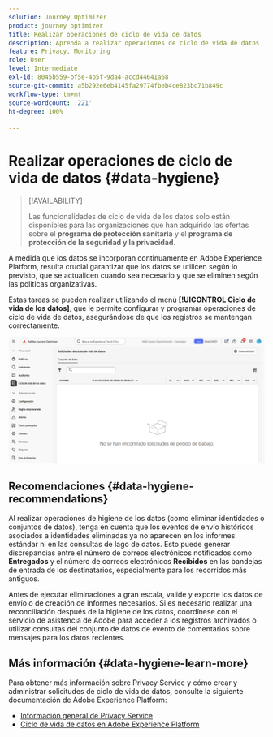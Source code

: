 ```yaml
---
solution: Journey Optimizer
product: journey optimizer
title: Realizar operaciones de ciclo de vida de datos
description: Aprenda a realizar operaciones de ciclo de vida de datos
feature: Privacy, Monitoring
role: User
level: Intermediate
exl-id: 8045b559-bf5e-4b5f-9da4-accd44641a68
source-git-commit: a5b292e6eb4145fa29774fbeb4ce823bc71b849c
workflow-type: tm+mt
source-wordcount: '221'
ht-degree: 100%

---
```


# Realizar operaciones de ciclo de vida de datos {#data-hygiene}

>[!AVAILABILITY]
>
>Las funcionalidades de ciclo de vida de los datos solo están disponibles para las organizaciones que han adquirido las ofertas sobre el **programa de protección sanitaria** y el **programa de protección de la seguridad y la privacidad**.

A medida que los datos se incorporan continuamente en Adobe Experience Platform, resulta crucial garantizar que los datos se utilicen según lo previsto, que se actualicen cuando sea necesario y que se eliminen según las políticas organizativas.

Estas tareas se pueden realizar utilizando el menú **[!UICONTROL Ciclo de vida de los datos]**, que le permite configurar y programar operaciones de ciclo de vida de datos, asegurándose de que los registros se mantengan correctamente.

![](assets/data-hygiene.png)


## Recomendaciones {#data-hygiene-recommendations}

Al realizar operaciones de higiene de los datos (como eliminar identidades o conjuntos de datos), tenga en cuenta que los eventos de envío históricos asociados a identidades eliminadas ya no aparecen en los informes estándar ni en las consultas de lago de datos. Esto puede generar discrepancias entre el número de correos electrónicos notificados como **Entregados** y el número de correos electrónicos **Recibidos** en las bandejas de entrada de los destinatarios, especialmente para los recorridos más antiguos.

Antes de ejecutar eliminaciones a gran escala, valide y exporte los datos de envío o de creación de informes necesarios. Si es necesario realizar una reconciliación después de la higiene de los datos, coordínese con el servicio de asistencia de Adobe para acceder a los registros archivados o utilizar consultas del conjunto de datos de evento de comentarios sobre mensajes para los datos recientes.

## Más información {#data-hygiene-learn-more}

Para obtener más información sobre Privacy Service y cómo crear y administrar solicitudes de ciclo de vida de datos, consulte la siguiente documentación de Adobe Experience Platform:

* [Información general de Privacy Service](https://experienceleague.adobe.com/docs/experience-platform/privacy/home.html?lang=es)
* [Ciclo de vida de datos en Adobe Experience Platform](https://experienceleague.adobe.com/docs/experience-platform/hygiene/home.html?lang=es)
